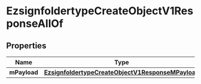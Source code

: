 

# EzsignfoldertypeCreateObjectV1ResponseAllOf

## Properties

Name | Type | Description | Notes
------------ | ------------- | ------------- | -------------
**mPayload** | [**EzsignfoldertypeCreateObjectV1ResponseMPayload**](EzsignfoldertypeCreateObjectV1ResponseMPayload.md) |  | 




